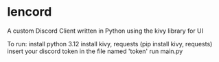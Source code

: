 # lencord
A custom Discord Client written in Python using the kivy library for UI

To run:
install python 3.12
install kivy, requests (pip install kivy, requests)
insert your discord token in the file named 'token'
run main.py
